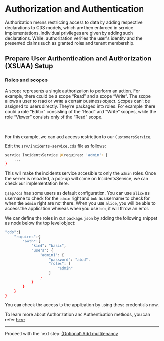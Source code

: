# Authorization and Authentication

Authorization means restricting access to data by adding respective declarations to CDS models, which are then enforced in service implementations. Individual privileges are given by adding such declarations. While, authorization verifies the user's identity and the presented claims such as granted roles and tenant membership.

## Prepare User Authentication and Authorization (XSUAA) Setup

### Roles and scopes
A scope represents a single authorization to perform an action. For example, there could be a scope “Read” and a scope “Write”. The scope allows a user to read or write a certain business object. Scopes can’t be assigned to users directly. They’re packaged into roles. For example, there could a role “Editor” consisting of the “Read” and “Write” scopes, while the role “Viewer” consists only of the “Read” scope.

<br/> <br/>
For this example, we can add access restriction to our `CustomersService`.

Edit the `srv/incidents-service.cds` file as follows:

```sh
service IncidentsService @(requires: 'admin') {
    ...
}
```

This will make the incidents service accesible to only the `admin` roles.
Once the server is reloaded, a pop-up will come on IncidentsService, we can check our implementation here.

`@sap/cds` has some users as default configuration. You can use `alice` as username to check for the `admin` right and `bob` as username to check for when the `admin` right are not there. When you use `alice`, you will be able to access the application whereas when you use `bob`, it will throw an error.

We can define the roles in our `package.json` by adding the following snippet as node below the top level object:

```sh
"cds":{
    "requires":{
        "auth":{
            "kind": "basic",
            "users": {
                "admin1": {
                    "password": "abcd",
                    "roles": [
                        "admin"
                    ]
                }
            }
        }
    }
}
```

You can check the access to the application by using these credentials now.
<br/>

To learn more about Authorization and Authentication methods, you can refer [here](https://cap.cloud.sap/docs/guides/authorization#prerequisite-authentication)

***

Proceed with the next step: [(Optional) Add multitenancy](08_node_optional_add_multitenancy.md)
